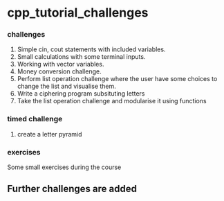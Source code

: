 # cpp_tutorial_challenges

### challenges
1. Simple cin, cout statements with included variables.
2. Small calculations with some terminal inputs.
3. Working with vector variables.
4. Money conversion challenge.
5. Perform list operation challenge where the user have some choices to change the list and visualise them.
6. Write a ciphering program subsituting letters
7. Take the list operation challenge and modularise it using functions

### timed challenge
1. create a letter pyramid

### exercises
Some small exercises during the course


## Further challenges are added